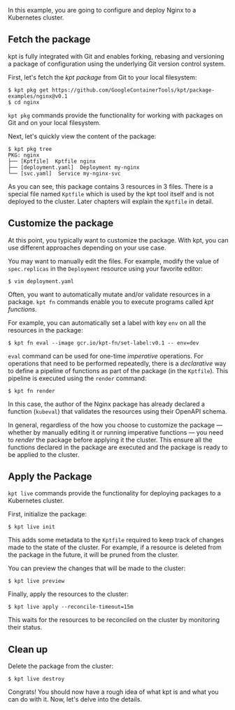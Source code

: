 In this example, you are going to configure and deploy Nginx to a Kubernetes cluster.

## Fetch the package

kpt is fully integrated with Git and enables forking, rebasing and versioning a package of
configuration using the underlying Git version control system.

First, let's fetch the _kpt package_ from Git to your local filesystem:

```shell
$ kpt pkg get https://github.com/GoogleContainerTools/kpt/package-examples/nginx@v0.1
$ cd nginx
```

`kpt pkg` commands provide the functionality for working with packages on Git and on your local
filesystem.

Next, let's quickly view the content of the package:

```shell
$ kpt pkg tree
PKG: nginx
├── [Kptfile]  Kptfile nginx
├── [deployment.yaml]  Deployment my-nginx
└── [svc.yaml]  Service my-nginx-svc
```

As you can see, this package contains 3 resources in 3 files. There is a special file named
`Kptfile` which is used by the kpt tool itself and is not deployed to the cluster. Later chapters
will explain the `Kptfile` in detail.

## Customize the package

At this point, you typically want to customize the package. With kpt, you can use different
approaches depending on your use case.

You may want to manually edit the files. For example, modify the value of `spec.replicas`
in the `Deployment` resource using your favorite editor:

```shell
$ vim deployment.yaml
```

Often, you want to automatically mutate and/or validate resources in a package.
`kpt fn` commands enable you to execute programs called _kpt functions_.

For example, you can automatically set a label with key `env` on all the resources in the package:

```shell
$ kpt fn eval --image gcr.io/kpt-fn/set-label:v0.1 -- env=dev
```

`eval` command can be used for one-time _imperative_ operations. For operations that need to be
performed repeatedly, there is a _declarative_ way to define a pipeline of functions as part of the
package (in the `Kptfile`). This pipeline is executed using the `render` command:

```shell
$ kpt fn render
```

In this case, the author of the Nginx package has already declared a function (`kubeval`) that
validates the resources using their OpenAPI schema.

In general, regardless of the how you choose to customize the package — whether by manually editing
it or running imperative functions — you need to _render_ the package before applying it the
cluster. This ensure all the functions declared in the package are executed and the package is ready
to be applied to the cluster.

## Apply the Package

`kpt live` commands provide the functionality for deploying packages to a Kubernetes cluster.

First, initialize the package:

```shell
$ kpt live init
```

This adds some metadata to the `Kptfile` required to keep track of changes made to the state of the
cluster. For example, if a resource is deleted from the package in the future, it will be pruned
from the cluster.

You can preview the changes that will be made to the cluster:

```shell
$ kpt live preview
```

Finally, apply the resources to the cluster:

```shell
$ kpt live apply --reconcile-timeout=15m
```

This waits for the resources to be reconciled on the cluster by monitoring their status.

## Clean up

Delete the package from the cluster:

```shell
$ kpt live destroy
```

Congrats! You should now have a rough idea of what kpt is and what you can do with it.
Now, let's delve into the details.
